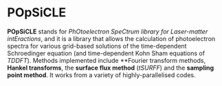 # POpSiCLE

**POpSiCLE** stands for *PhOtoelectron SpeCtrum library for Laser-matter intEractions*, and it is a
library that allows the calculation of photoelectron spectra for various
grid-based solutions of the time-dependent Schroedinger equation
(and time-dependent Kohn Sham equations of *TDDFT*). Methods implemented include
**Fourier transform methods, **Hankel transforms**, the **surface flux method**
(*tSURFF*) and the **sampling point method**. It works from a variety of
highly-parallelised codes.
